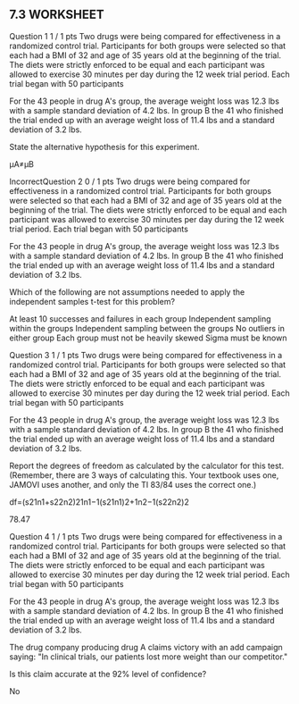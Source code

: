 ## 7.3 WORKSHEET
Question 1
1 / 1 pts
Two drugs were being compared for effectiveness in a randomized control trial.  Participants for both groups were
selected so that each had a BMI of 32 and age of 35 years old at the beginning of the trial.
The diets were strictly enforced to be equal and each participant was allowed to exercise 30 minutes per day during the 12 week
trial period.  Each trial began with 50 participants

For the 43 people in drug A's group, the average weight loss was 12.3 lbs with a sample standard deviation of 4.2 lbs.
In group B the 41 who finished the trial ended up with an average weight loss of 11.4 lbs and a standard deviation of 3.2 lbs.

State the alternative hypothesis for this experiment.

  μA≠μB

IncorrectQuestion 2
0 / 1 pts
Two drugs were being compared for effectiveness in a randomized control trial. Participants for both groups were
selected so that each had a BMI of 32 and age of 35 years old at the beginning of the trial.
The diets were strictly enforced to be equal and each participant was allowed to exercise 30 minutes per day during the 12 week
trial period. Each trial began with 50 participants

For the 43 people in drug A's group, the average weight loss was 12.3 lbs with a sample standard deviation of 4.2 lbs.
In group B the 41 who finished the trial ended up with an average weight loss of 11.4 lbs and a standard deviation of 3.2 lbs.

Which of the following are not assumptions needed to apply the independent samples t-test for this problem?

  At least 10 successes and failures in each group
  Independent sampling within the groups
  Independent sampling between the groups
  No outliers in either group
  Each group must not be heavily skewed
  Sigma must be known

Question 3
1 / 1 pts
Two drugs were being compared for effectiveness in a randomized control trial. Participants for both groups were
selected so that each had a BMI of 32 and age of 35 years old at the beginning of the trial.
The diets were strictly enforced to be equal and each participant was allowed to exercise 30 minutes per day during the 12 week
trial period. Each trial began with 50 participants

For the 43 people in drug A's group, the average weight loss was 12.3 lbs with a sample standard deviation of 4.2 lbs.
In group B the 41 who finished the trial ended up with an average weight loss of 11.4 lbs and a standard deviation of 3.2 lbs.

Report the degrees of freedom as calculated by the calculator for this test.
(Remember, there are 3 ways of calculating this.  Your textbook uses one, JAMOVI uses another, and only the TI 83/84 uses the correct one.)

df=(s21n1+s22n2)21n1−1(s21n1)2+1n2−1(s22n2)2

78.47

Question 4
1 / 1 pts
Two drugs were being compared for effectiveness in a randomized control trial. Participants for both groups were
selected so that each had a BMI of 32 and age of 35 years old at the beginning of the trial.
The diets were strictly enforced to be equal and each participant was allowed to exercise 30 minutes per day during the 12 week
trial period. Each trial began with 50 participants

For the 43 people in drug A's group, the average weight loss was 12.3 lbs with a sample standard deviation of 4.2 lbs.
In group B the 41 who finished the trial ended up with an average weight loss of 11.4 lbs and a standard deviation of 3.2 lbs.

The drug company producing drug A claims victory with an add campaign saying:
"In clinical trials, our patients lost more weight than our competitor."

Is this claim accurate at the 92% level of confidence?


  No
